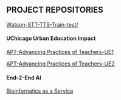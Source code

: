 ## PROJECT REPOSITORIES

[Watson-STT-TTS-Train-test/](https://fjgreco.github.io/Watson-STT-TTS-Train-test/)

#### UChicago Urban Education Impact

[APT-Advancing Practices of Teachers-UE1](https://fjgreco.github.io/UC-UE1/)  

[APT-Advancing Practices of Teachers-UE2](https://fjgreco.github.io/UC-UE2/) 

#### End-2-End AI

[Bioinfornatics as a Service](https://fjgreco.github.io/himss2020/)  
